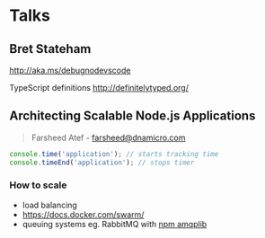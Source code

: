 # Talks

## Bret Stateham

http://aka.ms/debugnodevscode

TypeScript definitions http://definitelytyped.org/

## Architecting Scalable Node.js Applications
> Farsheed Atef - farsheed@dnamicro.com

```js
console.time('application'); // starts tracking time
console.timeEnd('application'); // stops timer
``` 

### How to scale
- load balancing
- https://docs.docker.com/swarm/
- queuing systems eg. RabbitMQ with [npm amqplib](http://www.squaremobius.net/amqp.node/)

